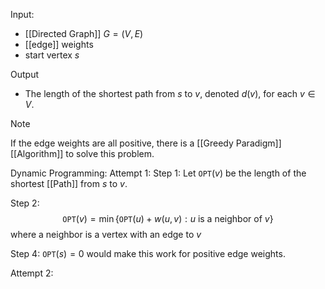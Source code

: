 Input:
- [[Directed Graph]] $G=(V,E)$
- [[edge]] weights 
- start vertex $s$

Output
- The length of the shortest path from $s$ to $v$, denoted $d(v)$, for each $v\in V$.

>[!note]
>If the edge weights are all positive, there is a [[Greedy Paradigm]] [[Algorithm]] to solve this problem.

Dynamic Programming:
Attempt $1$:
Step 1: Let $\texttt{OPT}(v)$ be the length of the shortest [[Path]] from $s$ to $v$.

Step 2: $$\texttt{OPT}(v)=\min\{\texttt{OPT}(u)+w(u,v):u \text{ is a neighbor of }v\}$$where a neighbor is a vertex with an edge to $v$

Step 4: $\texttt{OPT}(s)=0$ would make this work for positive edge weights.

Attempt $2$:
